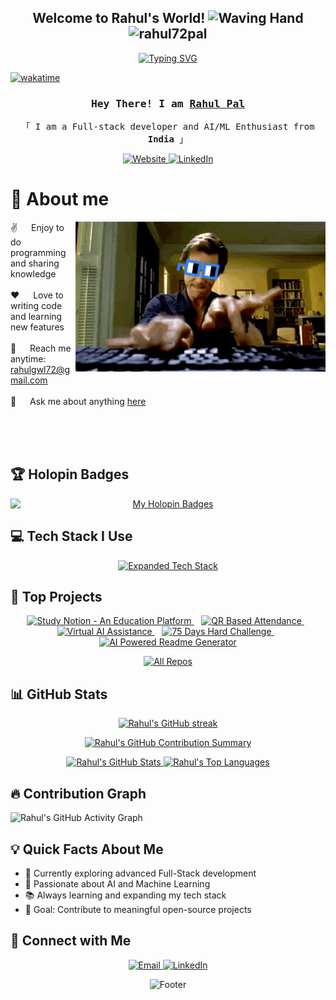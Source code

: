 <h2 align="center">
  Welcome to Rahul's World! 
  <img src="https://media.giphy.com/media/hvRJCLFzcasrR4ia7z/giphy.gif" width="28" alt="Waving Hand">
  <img src="https://komarev.com/ghpvc/?username=rahul72pal&label=Profile%20views&color=0e75b6&style=flat" alt="rahul72pal" />
</h2>

<p align="center">
  <a href="https://github.com/rahul72pal">
    <img src="https://readme-typing-svg.herokuapp.com/?lines=Self%20Taught%20Programmer;Full%20Stack%20Developer;2%2B%20years%20of%20coding%20experience;Always%20learning%20new%20things&center=true&width=500&height=50&color=7F3FBF&background=000000" alt="Typing SVG">
  </a>
</p>

[![wakatime](https://wakatime.com/badge/user/70606180-21c3-40d3-b145-85f493903931.svg)](https://wakatime.com/@70606180-21c3-40d3-b145-85f493903931)

<h3 align="center">
  <samp>
    Hey There! I am <b><a target="_blank" href="https://gwlportfolio.vercel.app">Rahul Pal</a></b>
  </samp>
</h3>

<p align="center"> 
  <samp>
    「 I am a Full-stack developer and AI/ML Enthusiast from <b>India</b> 」
  </samp>
</p>

<p align="center">
 <a href="https://gwlportfolio.vercel.app" target="blank">
  <img src="https://img.shields.io/badge/Website-DC143C?style=for-the-badge&logo=medium&logoColor=white" alt="Website">
 </a>
 <a href="https://www.linkedin.com/in/rahulpal-gwl896/" target="_blank">
  <img src="https://img.shields.io/badge/LinkedIn-0077B5?style=for-the-badge&logo=linkedin&logoColor=white" alt="LinkedIn">
 </a>
</p>

# 🚀 About me

<p>
 <img align="right" width="400" src="./assets/programmer.gif" alt="Coding gif">
  
 ✌️ &emsp; Enjoy to do programming and sharing knowledge <br/><br/>
 ❤️ &emsp; Love to writing code and learning new features<br/><br/>
 📧 &emsp; Reach me anytime: rahulgwl72@gmail.com<br/><br/>
 💬 &emsp; Ask me about anything [here](https://github.com/rahul72pal/rahul72pal/issues)
</p>

<br/>
<br/>
<br/>

## 🏆 Holopin Badges

<p align="center">
  <a href="https://holopin.io/@rahul72pal">
    <img src="https://holopin.me/rahul72pal" alt="My Holopin Badges" width="800" style="display: block; margin:auto;" onerror="this.onerror=null; this.src='YOUR_FALLBACK_IMAGE_URL';">
  </a>
</p>

## 💻 Tech Stack I Use

<p align="center">
  <a href="https://skillicons.dev">
    <img src="https://skillicons.dev/icons?i=js,typescript,react,nodejs,html,css,sass,tailwind,bootstrap,python,java,cpp,c,git,vscode,sublime,replit,codepen,vercel,netlify,mongodb,graphql,firebase,redux,nextjs,webpack" alt="Expanded Tech Stack">
  </a>
</p>

## 🌟 Top Projects

<p align="center">
  <a href="https://github.com/rahul72pal/StudyNotion--An-Educarion-Plateform">
    <img src="https://github-readme-stats.vercel.app/api/pin/?username=rahul72pal&repo=StudyNotion--An-Educarion-Plateform&theme=radical" alt="Study Notion - An Education Platform">
</a>&nbsp;&nbsp;
<a href="https://github.com/rahul72pal/QR-Based-Attendance">
    <img src="https://github-readme-stats.vercel.app/api/pin/?username=rahul72pal&repo=QR-Based-Attendance&theme=radical" alt="QR Based Attendance">
</a>&nbsp;&nbsp;
<a href="https://github.com/rahul72pal/virtual-ai-assistance">
    <img src="https://github-readme-stats.vercel.app/api/pin/?username=rahul72pal&repo=virtual-ai-assistance&theme=radical" alt="Virtual AI Assistance">
</a>&nbsp;&nbsp;
<a href="https://github.com/rahul72pal/75-days-Hard-Challenge">
    <img src="https://github-readme-stats.vercel.app/api/pin/?username=rahul72pal&repo=75-days-Hard-Challenge&theme=radical" alt="75 Days Hard Challenge">
</a>&nbsp;&nbsp;
<a href="https://github.com/rahul72pal/AI-Powered-Readme-Generator">
    <img src="https://github-readme-stats.vercel.app/api/pin/?username=rahul72pal&repo=AI-Powered-Readme-Generator&theme=radical" alt="AI Powered Readme Generator">
</a>
</p>

<p align="center">
  <a href="https://github.com/rahul72pal?tab=repositories" target="_blank">
    <img alt="All Repos" title="All Repositories" src="https://img.shields.io/badge/-All%20Repos-2962FF?style=for-the-badge&logo=koding&logoColor=white">
  </a>
</p>

## 📊 GitHub Stats

<p align="center">
  <a href="https://github.com/rahul72pal">
    <img src="https://github-readme-streak-stats.herokuapp.com?user=rahul72pal&theme=radical&border=7F3FBF&background=0D1117" alt="Rahul's GitHub streak">
  </a>
</p>

<p align="center">
  <a href="https://github.com/rahul72pal">
    <img src="http://github-profile-summary-cards.vercel.app/api/cards/profile-details?username=rahul72pal&theme=radical" alt="Rahul's GitHub Contribution Summary" />
  </a>
</p>

<p align="center">
  <a href="https://github.com/rahul72pal">
    <img alt="Rahul's GitHub Stats" src="https://github-profile-summary-cards.vercel.app/api/cards/stats?username=rahul72pal&theme=radical" height="192px" width="49.5%">
  </a>
  <a href="https://github.com/rahul72pal">
    <img alt="Rahul's Top Languages" src="https://github-profile-summary-cards.vercel.app/api/cards/most-commit-language?username=rahul72pal&theme=radical" height="192px" width="49.5%">
  </a>
</p>


## 🔥 Contribution Graph

![Rahul's GitHub Activity Graph](https://github-readme-activity-graph.vercel.app/graph?username=rahul72pal&custom_title=Rahul%20Pal's%20GitHub%20Activity%20Graph&bg_color=0D1117&color=7F3FBF&line=7F3FBF&point=7F3FBF&area_color=FFFFFF&title_color=FFFFFF&area=true)


## 💡 Quick Facts About Me

- 🌱 Currently exploring advanced Full-Stack development
- 🤖 Passionate about AI and Machine Learning
- 📚 Always learning and expanding my tech stack
- 🎯 Goal: Contribute to meaningful open-source projects

## 🤝 Connect with Me

<p align="center">
 <a href="mailto:rahulgwl72@gmail.com">
  <img src="https://img.shields.io/badge/Email-D14836?style=for-the-badge&logo=gmail&logoColor=white" alt="Email">
 </a>
 <a href="https://www.linkedin.com/in/rahulpal-gwl896/" target="_blank">
  <img src="https://img.shields.io/badge/Let's%20Connect-LinkedIn-0077B5?style=for-the-badge&logo=linkedin&logoColor=white" alt="LinkedIn">
 </a>
</p>

<p align="center">
  <img src="https://capsule-render.vercel.app/api?type=waving&color=gradient&height=100&section=footer&text=Thank%20You%20for%20Visiting!&fontSize=30" alt="Footer">
</p>